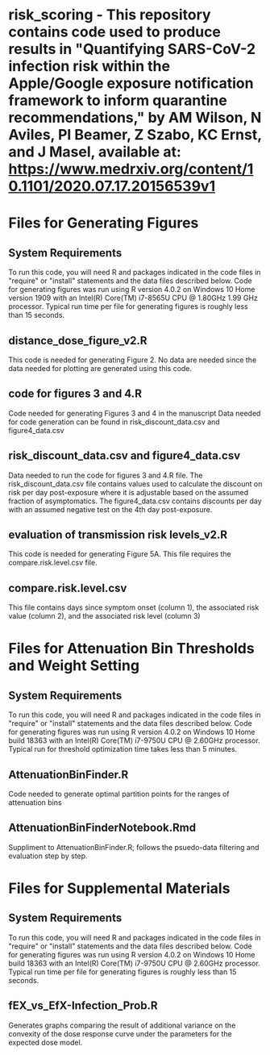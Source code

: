 # risk_scoring - This repository contains code used to produce results in "Quantifying SARS-CoV-2 infection risk within the Apple/Google exposure notification framework to inform quarantine recommendations," by AM Wilson, N Aviles, PI Beamer, Z Szabo, KC Ernst, and J Masel, available at: https://www.medrxiv.org/content/10.1101/2020.07.17.20156539v1

# Files for Generating Figures

System Requirements
--------------------
To run this code, you will need R and packages indicated in the code files in "require" or "install" statements and the data files described below. Code for generating figures was run using R version 4.0.2 on Windows 10 Home version 1909 with an Intel(R) Core(TM) i7-8565U CPU @ 1.80GHz 1.99 GHz processor. Typical run time per file for generating figures is roughly less than 15 seconds.


distance_dose_figure_v2.R
---------------------------
This code is needed for generating Figure 2. No data are needed since the data needed for plotting are generated using this code.

code for figures 3 and 4.R
------------------
Code needed for generating Figures 3 and 4 in the manuscript
Data needed for code generation can be found in risk_discount_data.csv and figure4_data.csv

risk_discount_data.csv and figure4_data.csv
-------------------------------------------
Data needed to run the code for figures 3 and 4.R file. The risk_discount_data.csv file contains values used to calculate the discount on risk per day post-exposure where it is adjustable based on the assumed fraction of asymptomatics. The figure4_data.csv contains discounts per day with an assumed negative test on the 4th day post-exposure.

evaluation of transmission risk levels_v2.R
--------------------------------------------
This code is needed for generating Figure 5A. This file requires the compare.risk.level.csv file.

compare.risk.level.csv
---------------------------
This file contains days since symptom onset (column 1), the associated risk value (column 2), and the associated risk level (column 3)


# Files for Attenuation Bin Thresholds and Weight Setting

System Requirements
--------------------
To run this code, you will need R and packages indicated in the code files in "require" or "install" statements and the data files described below. Code for generating figures was run using R version 4.0.2 on Windows 10 Home build 18363 with an Intel(R) Core(TM) i7-9750U CPU @ 2.60GHz processor. Typical run for threshold optimization time takes less than 5 minutes.

AttenuationBinFinder.R
----------------------
Code needed to generate optimal partition points for the ranges of attenuation bins

AttenuationBinFinderNotebook.Rmd
----------------------
Suppliment to AttenuationBinFinder.R; follows the psuedo-data filtering and evaluation step by step.

# Files for Supplemental Materials

System Requirements
---------------------
To run this code, you will need R and packages indicated in the code files in "require" or "install" statements and the data files described below. Code for generating figures was run using R version 4.0.2 on Windows 10 Home build 18363 with an Intel(R) Core(TM) i7-9750U CPU @ 2.60GHz processor. Typical run time per file for generating figures is roughly less than 15 seconds.

fEX_vs_EfX-Infection_Prob.R
---------------------------
Generates graphs comparing the result of additional variance on the convexity of the dose response curve under the parameters for the expected dose model.
